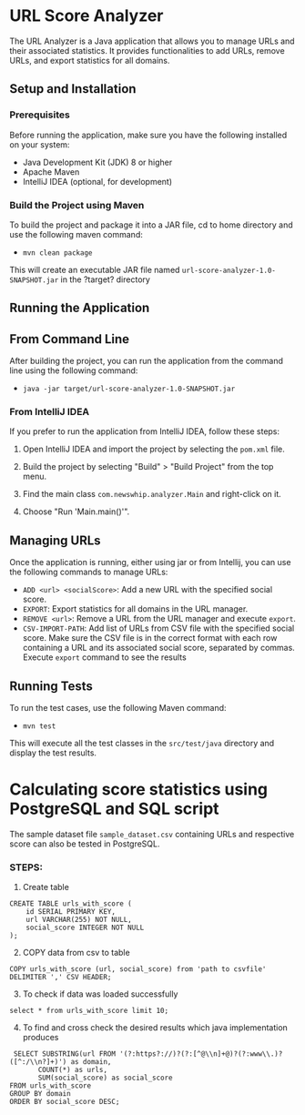 # URL Score Analyzer
The URL Analyzer is a Java application that allows you to manage URLs and their associated statistics. It provides functionalities to add URLs, remove URLs, and export statistics for all domains.

## Setup and Installation

### Prerequisites

Before running the application, make sure you have the following installed on your system:

- Java Development Kit (JDK) 8 or higher
- Apache Maven
- IntelliJ IDEA (optional, for development)

### Build the Project using Maven

To build the project and package it into a JAR file, cd to home directory and use the following maven command:
- `mvn clean package`

This will create an executable JAR file named `url-score-analyzer-1.0-SNAPSHOT.jar` in the ?target? directory

## Running the Application

## From Command Line

After building the project, you can run the application from the command line using the following command:
- `java -jar target/url-score-analyzer-1.0-SNAPSHOT.jar`

### From IntelliJ IDEA

If you prefer to run the application from IntelliJ IDEA, follow these steps:

1. Open IntelliJ IDEA and import the project by selecting the `pom.xml` file.

1. Build the project by selecting "Build" > "Build Project" from the top menu.

1. Find the main class `com.newswhip.analyzer.Main` and right-click on it.

1. Choose "Run 'Main.main()'".

## Managing URLs

Once the application is running, either using jar or from Intellij, you can use the following commands to manage URLs:

- `ADD <url> <socialScore>`: Add a new URL with the specified social score.
- `EXPORT`: Export statistics for all domains in the URL manager.
- `REMOVE <url>`: Remove a URL from the URL manager and execute `export`.
- `CSV-IMPORT-PATH`:  Add list of URLs from CSV file with the specified social score. Make sure the CSV file is in the correct format with each row containing a URL and its associated social score, separated by commas. Execute `export` command to see the results

## Running Tests

To run the test cases, use the following Maven command:
- `mvn test`

This will execute all the test classes in the `src/test/java` directory and display the test results.

# Calculating score statistics using PostgreSQL and SQL script
The sample dataset file `sample_dataset.csv` containing URLs and respective score can also be tested in PostgreSQL.

### STEPS:
1. Create table
```
CREATE TABLE urls_with_score (
    id SERIAL PRIMARY KEY,
    url VARCHAR(255) NOT NULL,
    social_score INTEGER NOT NULL
);
```
2. COPY data from csv to table
```
COPY urls_with_score (url, social_score) from 'path to csvfile' DELIMITER ',' CSV HEADER;
```
3. To check if data was loaded successfully
```
select * from urls_with_score limit 10;
```
4. To find  and cross check the desired results which java implementation produces
```
 SELECT SUBSTRING(url FROM '(?:https?://)?(?:[^@\\n]+@)?(?:www\\.)?([^:/\\n?]+)') as domain,
       COUNT(*) as urls,
       SUM(social_score) as social_score
FROM urls_with_score
GROUP BY domain
ORDER BY social_score DESC;
```